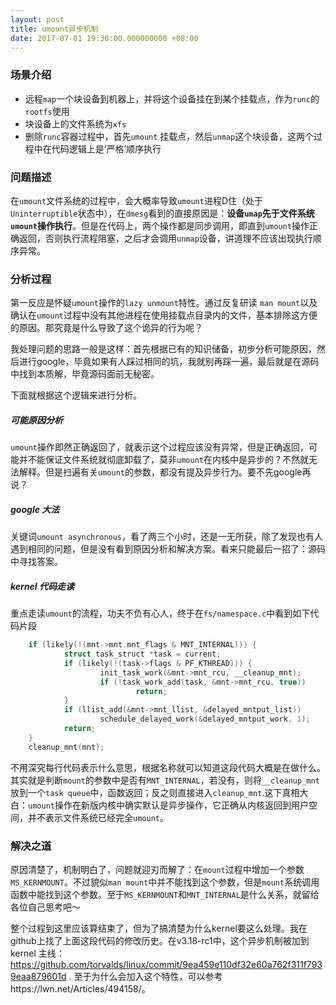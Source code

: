 ```yaml
---
layout: post
title: umount异步机制 
date: 2017-07-01 19:30:00.000000000 +08:00
---
```


### 场景介绍

- 远程`map`一个块设备到机器上，并将这个设备挂在到某个挂载点，作为`runc`的`rootfs`使用
- 块设备上的文件系统为`xfs`
- 删除`runc`容器过程中，首先`umount` 挂载点，然后`unmap`这个块设备，这两个过程中在代码逻辑上是‘严格’顺序执行

### 问题描述

在`umount`文件系统的过程中，会大概率导致`umount`进程D住（处于`Uninterruptible`状态中），在`dmesg`看到的直接原因是：**设备`umap`先于文件系统`umount`操作执行**。但是在代码上，两个操作都是同步调用，即直到`umount`操作正确返回，否则执行流程阻塞，之后才会调用`unmap`设备，讲道理不应该出现执行顺序异常。

### 分析过程

第一反应是怀疑`umount`操作的`lazy unmount`特性。通过反复研读 `man mount`以及确认在`umount`过程中没有其他进程在使用挂载点目录内的文件，基本排除这方便的原因。那究竟是什么导致了这个诡异的行为呢？

我处理问题的思路一般是这样：首先根据已有的知识储备，初步分析可能原因，然后进行google，毕竟如果有人踩过相同的坑，我就别再踩一遍，最后就是在源码中找到本质解，毕竟源码面前无秘密。

下面就根据这个逻辑来进行分析。

##### 可能原因分析

`umount`操作即然正确返回了，就表示这个过程应该没有异常，但是正确返回，可能并不能保证文件系统就彻底卸载了，莫非`umount`在内核中是异步的？不然就无法解释。但是扫遍有关`umount`的参数，都没有提及异步行为。要不先google再说？

##### google 大法

关键词`umount asynchronous`，看了两三个小时，还是一无所获，除了发现也有人遇到相同的问题，但是没有看到原因分析和解决方案。看来只能最后一招了：源码中寻找答案。

##### kernel 代码走读

重点走读`umount`的流程，功夫不负有心人，终于在`fs/namespace.c`中看到如下代码片段

```c
    if (likely(!(mnt->mnt.mnt_flags & MNT_INTERNAL))) {
            struct task_struct *task = current;
            if (likely(!(task->flags & PF_KTHREAD))) {
                    init_task_work(&mnt->mnt_rcu, __cleanup_mnt);
                    if (!task_work_add(task, &mnt->mnt_rcu, true))
                            return;
            }
            if (llist_add(&mnt->mnt_llist, &delayed_mntput_list))
                    schedule_delayed_work(&delayed_mntput_work, 1);
            return;
    }
    cleanup_mnt(mnt);
```

不用深究每行代码表示什么意思，根据名称就可以知道这段代码大概是在做什么。其实就是判断`mount`的参数中是否有`MNT_INTERNAL`，若没有，则将`__cleanup_mnt`放到一个`task queue`中，函数返回；反之则直接进入`cleanup_mnt`.这下真相大白：`umount`操作在新版内核中确实默认是异步操作，它正确从内核返回到用户空间，并不表示文件系统已经完全`umount`。

### 解决之道

原因清楚了，机制明白了，问题就迎刃而解了：在`mount`过程中增加一个参数`MS_KERNMOUNT`。不过貌似`man mount`中并不能找到这个参数，但是`mount`系统调用函数中能找到这个参数。至于`MS_KERNMOUNT`和`MNT_INTERNAL`是什么关系，就留给各位自己思考吧～

整个过程到这里应该算结束了，但为了搞清楚为什么kernel要这么处理。我在github上找了上面这段代码的修改历史。在v3.18-rc1中，这个异步机制被加到kernel 主线： https://github.com/torvalds/linux/commit/9ea459e110df32e60a762f311f7939eaa879601d . 至于为什么会加入这个特性，可以参考https://lwn.net/Articles/494158/。
